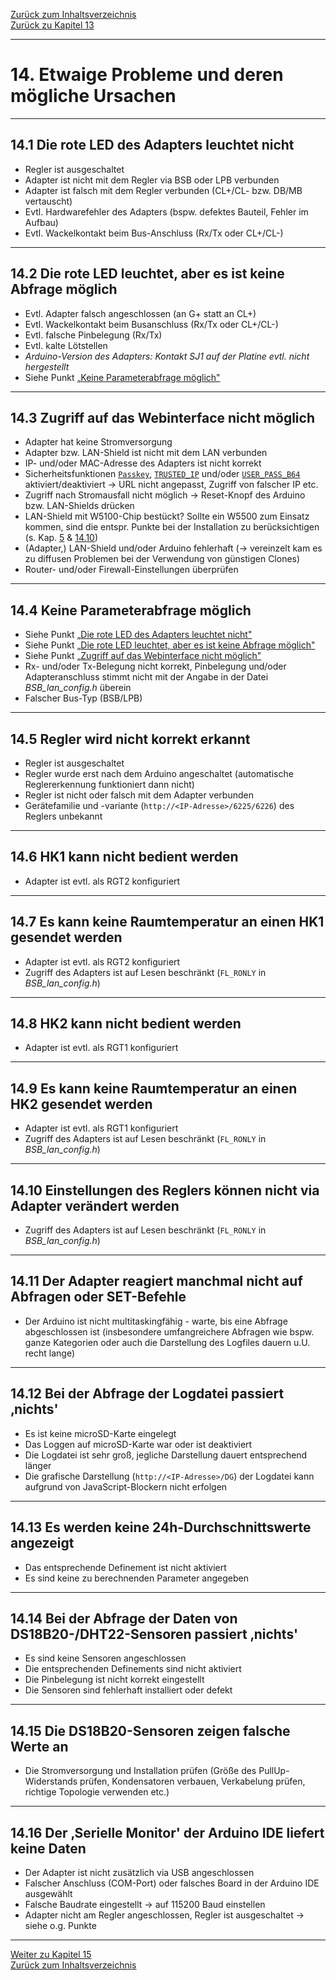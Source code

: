 [Zurück zum Inhaltsverzeichnis](inhaltsverzeichnis.md)  
[Zurück zu Kapitel 13](kap13.md)  
    
---
    
# 14. Etwaige Probleme und deren mögliche Ursachen #  
    
---
    

## 14.1 Die rote LED des Adapters leuchtet nicht ##

- Regler ist ausgeschaltet
- Adapter ist nicht mit dem Regler via BSB oder LPB verbunden
- Adapter ist falsch mit dem Regler verbunden (CL+/CL- bzw. DB/MB vertauscht)
- Evtl. Hardwarefehler des Adapters (bspw. defektes Bauteil, Fehler im Aufbau)
- Evtl. Wackelkontakt beim Bus-Anschluss (Rx/Tx oder CL+/CL-)  
    
---
    
## 14.2 Die rote LED leuchtet, aber es ist keine Abfrage möglich ##  

- Evtl. Adapter falsch angeschlossen (an G+ statt an CL+)
- Evtl. Wackelkontakt beim Busanschluss (Rx/Tx oder CL+/CL-)
- Evtl. falsche Pinbelegung (Rx/Tx)
- Evtl. kalte Lötstellen
- *Arduino-Version des Adapters: Kontakt SJ1 auf der Platine evtl. nicht hergestellt*
- Siehe Punkt [„Keine Parameterabfrage möglich"](kap14.md#144-keine-parameterabfrage-möglich)  
    
---
    

## 14.3 Zugriff auf das Webinterface nicht möglich ##

- Adapter hat keine Stromversorgung
- Adapter bzw. LAN-Shield ist nicht mit dem LAN verbunden
- IP- und/oder MAC-Adresse des Adapters ist nicht korrekt
- Sicherheitsfunktionen [`Passkey`](kap05.md), [`TRUSTED_IP`](kap05.md) und/oder [`USER_PASS_B64`](kap05.md)
aktiviert/deaktiviert → URL nicht angepasst, Zugriff von falscher IP etc.
- Zugriff nach Stromausfall nicht möglich → Reset-Knopf des Arduino bzw. LAN-Shields drücken
- LAN-Shield mit W5100-Chip bestückt? Sollte ein W5500 zum Einsatz
kommen, sind die entspr. Punkte bei der Installation zu berücksichtigen (s. Kap. [5](kap05.md)
& [14.10](kap14.md#1410-einstellungen-des-reglers-können-nicht-via-adapter-verändert-werden))
- (Adapter,) LAN-Shield und/oder Arduino fehlerhaft (→ vereinzelt kam es zu diffusen
Problemen bei der Verwendung von günstigen Clones)  
- Router- und/oder Firewall-Einstellungen überprüfen
    
---
    

## 14.4 Keine Parameterabfrage möglich ##

- Siehe Punkt [„Die rote LED des Adapters leuchtet nicht"](kap14.md#141-die-rote-led-des-adapters-leuchtet-nicht)
- Siehe Punkt [„Die rote LED leuchtet, aber es ist keine Abfrage möglich"](kap14.md#142-die-rote-led-leuchtet-aber-es-ist-keine-abfrage-möglich)
- Siehe Punkt [„Zugriff auf das Webinterface nicht möglich"](kap14.md#143-zugriff-auf-das-webinterface-nicht-möglich)
- Rx- und/oder Tx-Belegung nicht korrekt, Pinbelegung und/oder Adapteranschluss
stimmt nicht mit der Angabe in der Datei *BSB_lan_config.h* überein
- Falscher Bus-Typ (BSB/LPB)  
    
---
    

## 14.5 Regler wird nicht korrekt erkannt ##

- Regler ist ausgeschaltet
- Regler wurde erst nach dem Arduino angeschaltet (automatische Reglererkennung funktioniert dann nicht)
- Regler ist nicht oder falsch mit dem Adapter verbunden
- Gerätefamilie und -variante (`http://<IP-Adresse>/6225/6226`) des Reglers unbekannt  
    
---
    

## 14.6 HK1 kann nicht bedient werden ##

- Adapter ist evtl. als RGT2 konfiguriert  
    
---
    

## 14.7 Es kann keine Raumtemperatur an einen HK1 gesendet werden ##

- Adapter ist evtl. als RGT2 konfiguriert
- Zugriff des Adapters ist auf Lesen beschränkt (`FL_RONLY` in *BSB_lan_config.h*)  
    
---
    

## 14.8 HK2 kann nicht bedient werden ##

- Adapter ist evtl. als RGT1 konfiguriert  
    
---
    

## 14.9 Es kann keine Raumtemperatur an einen HK2 gesendet werden ##

- Adapter ist evtl. als RGT1 konfiguriert
- Zugriff des Adapters ist auf Lesen beschränkt (`FL_RONLY` in *BSB_lan_config.h*)  
    
---
    

## 14.10 Einstellungen des Reglers können nicht via Adapter verändert werden ##

- Zugriff des Adapters ist auf Lesen beschränkt (`FL_RONLY` in *BSB_lan_config.h*)  
    
---
    

## 14.11 Der Adapter reagiert manchmal nicht auf Abfragen oder SET-Befehle ##

- Der Arduino ist nicht multitaskingfähig - warte, bis eine Abfrage
abgeschlossen ist (insbesondere umfangreichere Abfragen wie bspw. ganze Kategorien oder
auch die Darstellung des Logfiles dauern u.U. recht lange)  
    
---
    

## 14.12 Bei der Abfrage der Logdatei passiert ‚nichts' ##

- Es ist keine microSD-Karte eingelegt
- Das Loggen auf microSD-Karte war oder ist deaktiviert
- Die Logdatei ist sehr groß, jegliche Darstellung dauert entsprechend länger  
- Die grafische Darstellung (`http://<IP-Adresse>/DG`) der Logdatei kann aufgrund von JavaScript-Blockern nicht erfolgen  
    
---
    

## 14.13 Es werden keine 24h-Durchschnittswerte angezeigt ##

- Das entsprechende Definement ist nicht aktiviert
- Es sind keine zu berechnenden Parameter angegeben  
    
---
    

## 14.14 Bei der Abfrage der Daten von DS18B20-/DHT22-Sensoren passiert ‚nichts' ##  

- Es sind keine Sensoren angeschlossen
- Die entsprechenden Definements sind nicht aktiviert
- Die Pinbelegung ist nicht korrekt eingestellt
- Die Sensoren sind fehlerhaft installiert oder defekt  
    
---
    

## 14.15 Die DS18B20-Sensoren zeigen falsche Werte an ##

- Die Stromversorgung und Installation prüfen (Größe des PullUp-Widerstands prüfen,
Kondensatoren verbauen, Verkabelung prüfen, richtige Topologie verwenden etc.)  
    
---
    

## 14.16 Der ‚Serielle Monitor' der Arduino IDE liefert keine Daten

- Der Adapter ist nicht zusätzlich via USB angeschlossen
- Falscher Anschluss (COM-Port) oder falsches Board in der Arduino IDE ausgewählt
- Falsche Baudrate eingestellt → auf 115200 Baud einstellen
- Adapter nicht am Regler angeschlossen, Regler ist ausgeschaltet → siehe o.g. Punkte  
    
---
    
     
     
[Weiter zu Kapitel 15](kap15.md)      
[Zurück zum Inhaltsverzeichnis](inhaltsverzeichnis.md)  
